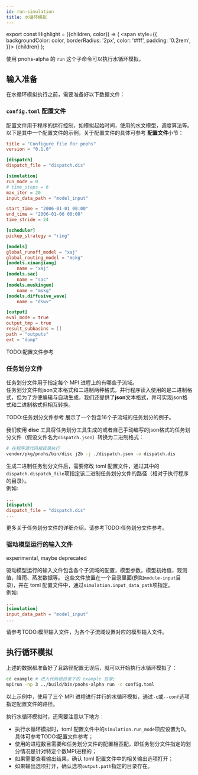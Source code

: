 ```yaml
---
id: run-simulation
title: 水循环模拟
---
```


export const Highlight = ({children, color}) => (
  <span
    style={{
      backgroundColor: color,
      borderRadius: '2px',
      color: '#fff',
      padding: '0.2rem',
    }}>
    {children}
  </span>
);

使用 pnohs-alpha 的 `run` 这个子命令可以执行水循环模拟。  
## 输入准备
在水循环模拟执行之前，需要准备好以下数据文件：

### `config.toml` 配置文件
配置文件用于程序的运行控制，如模拟起始时间，使用的水文模型，调度算法等。  
以下是其中一个配置文件的示例，关于配置文件的具体可参考 **配置文件**小节： 
```toml
title = "Configure file for pnohs"
version = "0.1.0"

[dispatch]
dispatch_file = "dispatch.dis"

[simulation]
run_mode = 0
# time_steps = 6
max_iter = 20
input_data_path = "model_input"

start_time = "2006-01-01 00:00"
end_time = "2006-01-06 00:00"
time_stride = 24

[scheduler]
pickup_strategy = "ring"

[models]
global_runoff_model = "xaj"
global_routing_model = "mskg"
[models.xinanjiang]
    name = "xaj"
[models.sac]
    name = "sac"
[models.muskingum]
    name = "mskg"
[models.diffusive_wave]
    name = "dswv"

[output]
eval_mode = true
output_tmp = true
result_subbasins = []
path = "outputs"
ext = "dump"
```
<Highlight color="#e74c3c">TODO:配置文件参考</Highlight>

### 任务划分文件
任务划分文件用于指定每个 MPI 进程上的有哪些子流域。  
任务划分文件有json文本格式和二进制两种格式，并行程序读入使用的是二进制格式，但为了方便编辑与自动生成，我们还提供了**json**文本格式，并可实现json格式和二进制格式但相互转换。  

<Highlight color="#e74c3c">TODO:任务划分文件参考</Highlight> 展示了一个包含16个子流域的任务划分的例子。  

我们使用 **disc** 工具将任务划分工具生成的或者自己手动编写的json格式的任务划分文件（假设文件名为`dispatch.json`）转换为二进制格式：  
```bash
# 在程序源代码根目录执行
vendor/pkg/pnohs/bin/disc j2b -j ./dispatch.json -o dispatch.dis
```
生成二进制任务划分文件后，需要修改 toml 配置文件，通过其中的`dispatch.dispatch_file`项指定该二进制任务划分文件的路径（相对于执行程序的目录）。  
例如:
```toml
...
[dispatch]
dispatch_file = "dispatch.dis"
...
```
更多关于任务划分文件的详细介绍，请参考<Highlight color="#e74c3c">TODO:任务划分文件参考</Highlight>。

### 驱动模型运行的输入文件
<Highlight color="#ff7f50">experimental, maybe deprecated</Highlight>

驱动模型运行的输入文件包含各个子流域的配置，模型参数，模型初始值，观测值，降雨、蒸发数据等。
这些文件放置在一个目录里面(例如`module-input`目录)，并在 toml 配置文件中，通过`simulation.input_data_path`项指定。  
例如:
```toml
...
[simulation]
input_data_path = "model_input"
...
```
请参考<Highlight color="#e74c3c">TODO:模型输入文件</Highlight>，为各个子流域设置对应的模型输入文件。

## 执行循环模拟
上述的数据都准备好了且路径配置无误后，就可以开始执行水循环模拟了：
```bash
cd example # 进入代码根目录下的 example 目录;
mpirun -np 3 ../build/bin/pnohs-alpha run -c config.toml
```
以上示例中，使用了三个 MPI 进程进行并行的水循环模拟，通过`-c`或`--conf`选项指定配置文件的路径。

执行水循环模拟时，还需要注意以下地方：
- 执行水循环模拟时，toml 配置文件中的`simulation.run_mode`项应设置为0。具体可参考<Highlight color="#e74c3c">TODO:配置文件参考</Highlight>；  
- 使用的进程数目需要和任务划分文件的配置相匹配，即任务划分文件指定的划分情况是针对特定个数MPI进程的；
- 如果需要查看输出结果，确认 toml 配置文件中的相关输出选项打开；
- 如果输出选项打开，确认选项`output.path`指定的目录存在。
